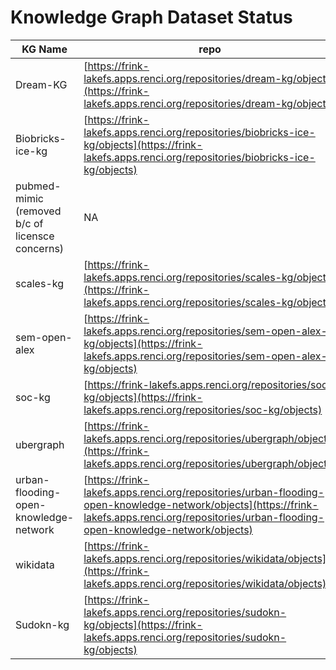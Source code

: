 # Knowledge Graph Dataset Status

| KG Name                                          | repo                                                                                                                                                                                             | Format |
|--------------------------------------------------|--------------------------------------------------------------------------------------------------------------------------------------------------------------------------------------------------|--------|
| Dream-KG                                         | [https://frink-lakefs.apps.renci.org/repositories/dream-kg/objects](https://frink-lakefs.apps.renci.org/repositories/dream-kg/objects)                                                           | ttl    |
| Biobricks-ice-kg                                 | [https://frink-lakefs.apps.renci.org/repositories/biobricks-ice-kg/objects](https://frink-lakefs.apps.renci.org/repositories/biobricks-ice-kg/objects)                                           | N/A    |
| pubmed-mimic  (removed b/c of licensce concerns) | NA                                                   | CSV    |
| scales-kg                                        | [https://frink-lakefs.apps.renci.org/repositories/scales-kg/objects](https://frink-lakefs.apps.renci.org/repositories/scales-kg/objects)                                                         | ttl    |
| sem-open-alex                                    | [https://frink-lakefs.apps.renci.org/repositories/sem-open-alex-kg/objects](https://frink-lakefs.apps.renci.org/repositories/sem-open-alex-kg/objects)                                           | trig   |
| soc-kg                                           | [https://frink-lakefs.apps.renci.org/repositories/soc-kg/objects](https://frink-lakefs.apps.renci.org/repositories/soc-kg/objects)                                                               | ttl   |
| ubergraph                                        | [https://frink-lakefs.apps.renci.org/repositories/ubergraph/objects](https://frink-lakefs.apps.renci.org/repositories/ubergraph/objects)                                                         | hdt    |
| urban-flooding-open-knowledge-network            | [https://frink-lakefs.apps.renci.org/repositories/urban-flooding-open-knowledge-network/objects](https://frink-lakefs.apps.renci.org/repositories/urban-flooding-open-knowledge-network/objects) | nq     |
| wikidata                                         | [https://frink-lakefs.apps.renci.org/repositories/wikidata/objects](https://frink-lakefs.apps.renci.org/repositories/wikidata/objects)                                                           | hdt    |
| Sudokn-kg                                        | [https://frink-lakefs.apps.renci.org/repositories/sudokn-kg/objects](https://frink-lakefs.apps.renci.org/repositories/sudokn-kg/objects)                                                           | ttl    |

